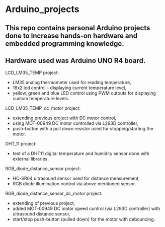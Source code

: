 # Arduino_projects
## This repo contains personal Arduino projects done to increase hands-on hardware and embedded programming knowledge.
## Hardware used was Arduino UNO R4 board.

LCD_LM35_TEMP project:
- LM35 analog thermometer used for reading temperature,
- 16x2 lcd control - displaying current temperature level,
- yellow, green and blue LED control using PWM outputs for displaying custom temperature levels.

LCD_LM35_TEMP_dc_motor project:
- extending previous project with DC motor control,
- using MOT-00949 DC motor controlled via L293D controller,
- push-button with a pull down resistor used for stopping/starting the motor.

DHT_11 project:
- test of a DHT11 digital temperature and humidity sensor done with external libraries.

RGB_diode_distance_sensor project:
- HC-SR04 ultrasound sensor used for distance measurement,
- RGB diode illumination control via above mentioned sensor.

RGB_diode_distance_sensor_dc_motor project:
- extending of previous project,
- added MOT-00949 DC motor speed control (via L293D controller) with ultrasound distance sensor,
- start/stop push-button (pulled down) for the motor with debouncing.
